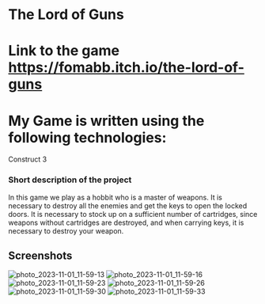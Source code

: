 # The Lord of Guns

# Link to the game https://fomabb.itch.io/the-lord-of-guns

# My Game is written using the following technologies:

Construct 3

### Short description of the project

In this game we play as a hobbit who is a master of weapons. It is necessary to destroy all the enemies and get the
keys to open the locked doors. It is necessary to stock up on a sufficient number of cartridges, since weapons without 
cartridges are destroyed, and when carrying keys, it is necessary to destroy your weapon.


## Screenshots

![photo_2023-11-01_11-59-13](https://github.com/fomabb/Game/assets/93200046/3d3234b2-abfd-4d96-899c-a97e204b9d4e)
![photo_2023-11-01_11-59-16](https://github.com/fomabb/Game/assets/93200046/b655e183-f7ed-42f9-b9af-fd5acbc36c9f)
![photo_2023-11-01_11-59-23](https://github.com/fomabb/Game/assets/93200046/cb7ec787-ca5b-4844-aa2f-869b10b069d0)
![photo_2023-11-01_11-59-26](https://github.com/fomabb/Game/assets/93200046/67202ba0-1e7d-40e9-bb2f-531db054280b)
![photo_2023-11-01_11-59-30](https://github.com/fomabb/Game/assets/93200046/43d2dec3-0466-4d22-99b5-70a20837e6a8)
![photo_2023-11-01_11-59-33](https://github.com/fomabb/Game/assets/93200046/47604450-2226-4c80-91d9-08102f5bb6f1)
